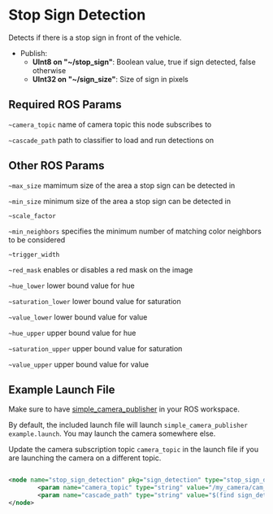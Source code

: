 # Stop Sign Detection

Detects if there is a stop sign in front of the vehicle.

  - Publish:
    - **UInt8 on "~/stop_sign"**: Boolean value, true if sign detected, false otherwise
    - **UInt32 on "~/sign_size"**: Size of sign in pixels
    
## Required ROS Params

`~camera_topic` name of camera topic this node subscribes to 

`~cascade_path` path to classifier to load and run detections on

## Other ROS Params

`~max_size` mamimum size of the area a stop sign can be detected in

`~min_size` minimum size of the area a stop sign can be detected in

`~scale_factor` 

`~min_neighbors` specifies the minimum number of matching color neighbors to be considered

`~trigger_width` 

`~red_mask` enables or disables a red mask on the image

`~hue_lower` lower bound value for hue

`~saturation_lower` lower bound value for saturation

`~value_lower` lower bound value for value

`~hue_upper` upper bound value for hue

`~saturation_upper` upper bound value for saturation

`~value_upper` upper bound value for value

## Example Launch File

Make sure to have [simple_camera_publisher](https://github.com/LTU-AutoEV/simple_camera_publisher) in your ROS workspace.

By default, the included launch file will launch `simple_camera_publisher example.launch`. You may launch the camera somewhere else.

Update the camera subscription topic `camera_topic` in the launch file if you are launching the camera on a different topic.

```xml

<node name="stop_sign_detection" pkg="sign_detection" type="stop_sign_detection">
        <param name="camera_topic" type="string" value="/my_camera/cam_pub/image_raw" />
        <param name="cascade_path" type="string" value="$(find sign_detection)/classifiers/stop_sign.xml" />
</node>

```


